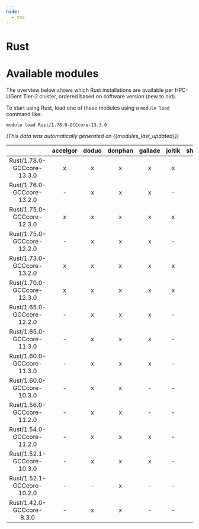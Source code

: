 ```yaml
---
hide:
  - toc
---
```


Rust
====

# Available modules


The overview below shows which Rust installations are available per HPC-UGent Tier-2 cluster, ordered based on software version (new to old).

To start using Rust, load one of these modules using a `module load` command like:

```shell
module load Rust/1.78.0-GCCcore-13.3.0
```

*(This data was automatically generated on {{modules_last_updated}})*  

| |accelgor|doduo|donphan|gallade|joltik|shinx|skitty|
| :---: | :---: | :---: | :---: | :---: | :---: | :---: | :---: |
|Rust/1.78.0-GCCcore-13.3.0|x|x|x|x|x|x|x|
|Rust/1.76.0-GCCcore-13.2.0|-|x|x|x|-|x|x|
|Rust/1.75.0-GCCcore-12.3.0|x|x|x|x|x|x|x|
|Rust/1.75.0-GCCcore-12.2.0|-|x|x|x|-|-|-|
|Rust/1.73.0-GCCcore-13.2.0|x|x|x|x|x|x|x|
|Rust/1.70.0-GCCcore-12.3.0|x|x|x|x|x|x|x|
|Rust/1.65.0-GCCcore-12.2.0|-|x|x|x|-|x|-|
|Rust/1.65.0-GCCcore-11.3.0|-|x|x|x|-|-|-|
|Rust/1.60.0-GCCcore-11.3.0|-|x|x|x|-|x|-|
|Rust/1.60.0-GCCcore-10.3.0|-|x|x|-|-|-|-|
|Rust/1.56.0-GCCcore-11.2.0|-|x|x|-|-|-|-|
|Rust/1.54.0-GCCcore-11.2.0|-|x|x|x|-|-|-|
|Rust/1.52.1-GCCcore-10.3.0|-|x|x|x|-|-|-|
|Rust/1.52.1-GCCcore-10.2.0|-|-|x|-|-|-|-|
|Rust/1.42.0-GCCcore-8.3.0|-|x|x|-|-|-|-|
